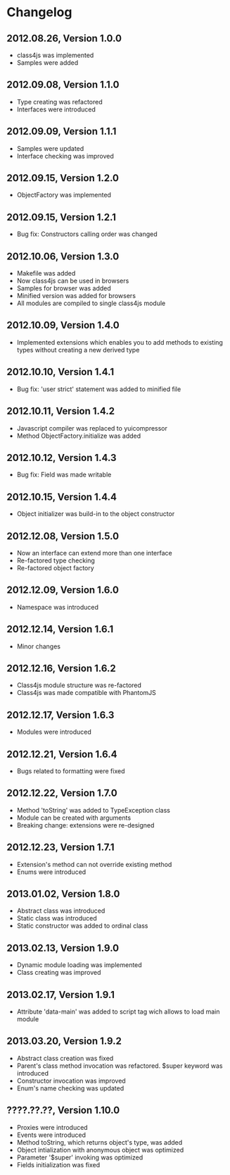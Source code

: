 # Changelog

## 2012.08.26, Version 1.0.0

* class4js was implemented
* Samples were added

## 2012.09.08, Version 1.1.0

* Type creating was refactored
* Interfaces were introduced

## 2012.09.09, Version 1.1.1

* Samples were updated
* Interface checking was improved

## 2012.09.15, Version 1.2.0

* ObjectFactory was implemented

## 2012.09.15, Version 1.2.1

* Bug fix: Constructors calling order was changed

## 2012.10.06, Version 1.3.0

* Makefile was added
* Now class4js can be used in browsers
* Samples for browser was added
* Minified version was added for browsers
* All modules are compiled to single class4js module

## 2012.10.09, Version 1.4.0

* Implemented extensions which enables you to add methods to existing types without creating a new derived type 

## 2012.10.10, Version 1.4.1

* Bug fix: 'user strict' statement was added to minified file

## 2012.10.11, Version 1.4.2

* Javascript compiler was replaced to yuicompressor
* Method ObjectFactory.initialize was added

## 2012.10.12, Version 1.4.3

* Bug fix: Field was made writable

## 2012.10.15, Version 1.4.4

* Object initializer was build-in to the object constructor 

## 2012.12.08, Version 1.5.0

* Now an interface can extend more than one interface
* Re-factored type checking
* Re-factored object factory 

## 2012.12.09, Version 1.6.0

* Namespace was introduced

## 2012.12.14, Version 1.6.1

* Minor changes

## 2012.12.16, Version 1.6.2

* Class4js module structure was re-factored
* Class4js was made compatible with PhantomJS

## 2012.12.17, Version 1.6.3

* Modules were introduced

## 2012.12.21, Version 1.6.4

* Bugs related to formatting were fixed

## 2012.12.22, Version 1.7.0

* Method 'toString' was added to TypeException class
* Module can be created with arguments
* Breaking change: extensions were re-designed

## 2012.12.23, Version 1.7.1

* Extension's method can not override existing method
* Enums were introduced

## 2013.01.02, Version 1.8.0

* Abstract class was introduced
* Static class was introduced
* Static constructor was added to ordinal class

## 2013.02.13, Version 1.9.0

* Dynamic module loading was implemented
* Class creating was improved

## 2013.02.17, Version 1.9.1

* Attribute 'data-main' was added to script tag wich allows to load main module

## 2013.03.20, Version 1.9.2

* Abstract class creation was fixed 
* Parent's class method invocation was refactored. $super keyword was introduced
* Constructor invocation was improved
* Enum's name checking was updated

## ????.??.??, Version 1.10.0

* Proxies were introduced
* Events were introduced
* Method toString, which returns object's type, was added
* Object intialization with anonymous object was optimized
* Parameter '$super' invoking was optimized
* Fields initialization was fixed